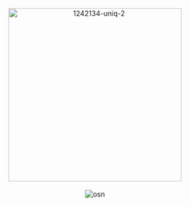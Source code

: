 <div align="center">
  <a href="https://goo.su/Szj5Mvd" target="_blank"><img src="https://i.postimg.cc/d1KwdFcD/1242134-uniq-2.png" border='0' width='350' alt="1242134-uniq-2"/></a><br><br>
  <img src='https://i.postimg.cc/YjKwkdtK/osn.jpg' border='0' alt='osn'/>
</div>
